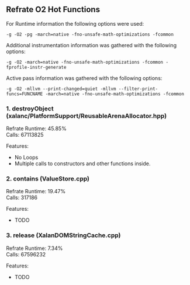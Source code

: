 ## Refrate O2 Hot Functions

For Runtime information the following options were used:
```
-g -O2 -pg -march=native -fno-unsafe-math-optimizations -fcommon
```

Additional instrumentation information was gathered with the following options:
```
-g -O2 -march=native -fno-unsafe-math-optimizations -fcommon -fprofile-instr-generate
```

Active pass information was gathered with the following options:
```
-g -O2 -mllvm --print-changed=quiet -mllvm --filter-print-funcs=FUNCNAME -march=native -fno-unsafe-math-optimizations -fcommon
```

### 1. destroyObject (xalanc/PlatformSupport/ReusableArenaAllocator.hpp)
Refrate Runtime:  45.85% \
Calls: 67113825

Features:
- No Loops
- Multiple calls to constructors and other functions inside.

### 2. contains (ValueStore.cpp)
Refrate Runtime:  19.47% \
Calls: 317186

Features:
- TODO

### 3. release (XalanDOMStringCache.cpp)
Refrate Runtime:  7.34% \
Calls: 67596232

Features:
- TODO
